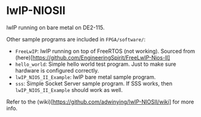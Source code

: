 # lwIP-NIOSII

lwIP running on bare metal on DE2-115.

Other sample programs are included in `FPGA/software/`:
- `FreeLwIP`: lwIP running on top of FreeRTOS (not working). Sourced from (here)[https://github.com/EngineeringSpirit/FreeLwIP-Nios-II]
- `hello_world`: Simple hello world test program. Just to make sure hardware is configured correctly.
- `lwIP_NIOS_II_Example`: lwIP bare metal sample program.
- `sss`: Simple Socket Server sample program. If SSS works, then `lwIP_NIOS_II_Example` should work as well.

Refer to the (wiki)[https://github.com/adwinying/lwIP-NIOSII/wiki] for more info.